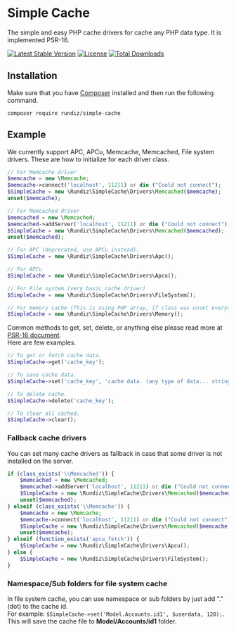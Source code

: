 # Simple Cache

The simple and easy PHP cache drivers for cache any PHP data type. It is implemented PSR-16.

[![Latest Stable Version](https://poser.pugx.org/rundiz/simple-cache/v/stable)](https://packagist.org/packages/rundiz/simple-cache)
[![License](https://poser.pugx.org/rundiz/simple-cache/license)](https://packagist.org/packages/rundiz/simple-cache)
[![Total Downloads](https://poser.pugx.org/rundiz/simple-cache/downloads)](https://packagist.org/packages/rundiz/simple-cache)

## Installation
Make sure that you have [Composer](http://getcomposer.org/) installed and then run the following command.

```
composer require rundiz/simple-cache
```

## Example
We currently support APC, APCu, Memcache, Memcached, File system drivers. These are how to initialize for each driver class.

```php
// For Memcache driver
$memcache = new \Memcache;
$memcache->connect('localhost', 11211) or die ("Could not connect");
$SimpleCache = new \Rundiz\SimpleCache\Drivers\Memcached($memcache);
unset($memcache);

// For Memcached driver
$memcached = new \Memcached;
$memcached->addServer('localhost', 11211) or die ("Could not connect");
$SimpleCache = new \Rundiz\SimpleCache\Drivers\Memcached($memcached);
unset($memcached);

// For APC (deprecated, use APCu instead).
$SimpleCache = new \Rundiz\SimpleCache\Drivers\Apc();

// For APCu
$SimpleCache = new \Rundiz\SimpleCache\Drivers\Apcu();

// For File system (very basic cache driver)
$SimpleCache = new \Rundiz\SimpleCache\Drivers\FileSystem();

// For memory cache (This is using PHP array, if class was unset everything will be removed)
$SimpleCache = new \Rundiz\SimpleCache\Drivers\Memory();
```

Common methods to get, set, delete, or anything else please read more at [PSR-16 document](https://www.php-fig.org/psr/psr-16/).<br>
Here are few examples.

```php
// To get or fetch cache data.
$SimpleCache->get('cache_key');

// To save cache data.
$SimpleCache->set('cache_key', 'cache data. (any type of data... string, integer, double, array, object, etc.)', 90);

// To delete cache.
$SimpleCache->delete('cache_key');

// To clear all cached.
$SimpleCache->clear();
```

### Fallback cache drivers
You can set many cache drivers as fallback in case that some driver is not installed on the server.

```php
if (class_exists('\\Memcached')) {
    $memcached = new \Memcached;
    $memcached->addServer('localhost', 11211) or die ("Could not connect");
    $SimpleCache = new \Rundiz\SimpleCache\Drivers\Memcached($memcached);
    unset($memcached);
} elseif (class_exists('\\Memcache')) {
    $memcache = new \Memcache;
    $memcache->connect('localhost', 11211) or die ("Could not connect");
    $SimpleCache = new \Rundiz\SimpleCache\Drivers\Memcached($memcache);
    unset($memcache);
} elseif (function_exists('apcu_fetch')) {
    $SimpleCache = new \Rundiz\SimpleCache\Drivers\Apcu();
} else {
    $SimpleCache = new \Rundiz\SimpleCache\Drivers\FileSystem();
}
```

### Namespace/Sub folders for file system cache
In file system cache, you can use namespace or sub folders by just add "." (dot) to the cache id.<br>
For example: `$SimpleCache->set('Model.Accounts.id1', $userdata, 120);`. <br>
This will save the cache file to **Model/Accounts/id1** folder.